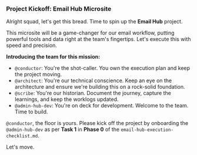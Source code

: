 ### **Project Kickoff: Email Hub Microsite**

Alright squad, let's get this bread. Time to spin up the **Email Hub** project.

This microsite will be a game-changer for our email workflow, putting powerful tools and data right at the team's fingertips. Let's execute this with speed and precision.

**Introducing the team for this mission:**

-   `@conductor`: You're the shot-caller. You own the execution plan and keep the project moving.
-   `@architect`: You're our technical conscience. Keep an eye on the architecture and ensure we're building this on a rock-solid foundation.
-   `@scribe`: You're our historian. Document the journey, capture the learnings, and keep the worklogs updated.
-   `@admin-hub-dev`: You're on deck for development. Welcome to the team. Time to build.

`@conductor`, the floor is yours. Please kick off the project by onboarding the `@admin-hub-dev` as per **Task 1** in **Phase 0** of the `email-hub-execution-checklist.md`.

Let's move. 